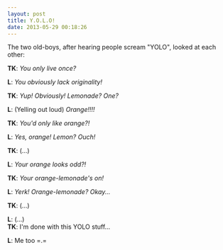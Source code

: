 ```yaml
---
layout: post
title: Y.O.L.O!
date: 2013-05-29 00:18:26
---
```


The two old-boys, after hearing people scream "YOLO", looked at each other:

<strong>TK</strong>: <i>You only live once?</i>

<strong>L</strong>: <i>You obviously lack originality!</i>

<strong>TK</strong>: <i>Yup! Obviously! Lemonade? One?</i>

<strong>L</strong>: (Yelling out loud) <i>Orange!!!!</i>

<strong>TK</strong>: <i>You'd only like orange?!</i>

<strong>L</strong>: <i>Yes, orange! Lemon? Ouch!</i>

<strong>TK</strong>: (...)

<strong>L</strong>: <i>Your orange looks odd?!</i>

<strong>TK</strong>: <i>Your orange-lemonade's on!</i>

<strong>L</strong>: <i>Yerk! Orange-lemonade? Okay...</i>

<strong>TK</strong>: (...)

<strong>L</strong>: (...)
<br/>
<strong>TK</strong>: I'm done with this YOLO stuff...

<strong>L</strong>: Me too =.=

